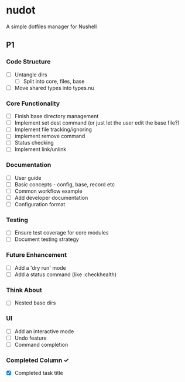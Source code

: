 # nudot
A simple dotfiles manager for Nushell

## P1
### Code Structure
- [ ] Untangle dirs
  - [ ] Split into core, files, base
- [ ] Move shared types into types.nu

### Core Functionality
- [ ] Finish base directory management
- [ ] Implement set dest command (or just let the user edit the base file?)
- [ ] Implement file tracking/ignoring
- [ ] implement remove command
- [ ] Status checking
- [ ] Implement link/unlink

### Documentation
- [ ] User guide
- [ ] Basic concepts - config, base, record etc
- [ ] Common workflow example
- [ ] Add developer documentation
- [ ] Configuration format

### Testing
- [ ] Ensure test coverage for core modules
- [ ] Document testing strategy

### Future Enhancement
- [ ] Add a 'dry run' mode
- [ ] Add a status command (like :checkhealth)

### Think About
- [ ] Nested base dirs

### UI
- [ ] Add an interactive mode
- [ ] Undo feature
- [ ] Command completion

### Completed Column ✓
- [x] Completed task title  
